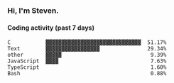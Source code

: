 ### Hi, I'm Steven.

#### Coding activity (past 7 days)
```
C           ▓▓▓▓▓▓▓▓▓▓▓▓▓▓▓▓▓▓▓▓▓▓▓▓▓▓▓▓▓▓  51.17%
Text        ▓▓▓▓▓▓▓▓▓▓▓▓▓▓▓▓▓               29.34%
other       ▓▓▓▓▓                            9.39%
JavaScript  ▓▓▓▓                             7.63%
TypeScript                                   1.60%
Bash                                         0.88%
```
